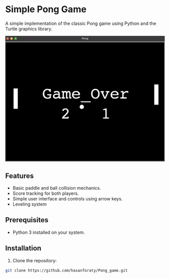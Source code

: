 # Simple Pong Game

A simple implementation of the classic Pong game using Python and the Turtle graphics library.

![Pong Game Demo](pong_game.png)

## Features
- Basic paddle and ball collision mechanics.
- Score tracking for both players.
- Simple user interface and controls using arrow keys.
- Leveling system

## Prerequisites

- Python 3 installed on your system.

## Installation

1. Clone the repository:

```bash
git clone https://github.com/hasanforaty/Pong_game.git
```
